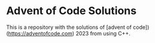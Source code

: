 # Advent of Code Solutions
This is a repository with the solutions of [advent of code])(https://adventofcode.com) 2023 from using C++.